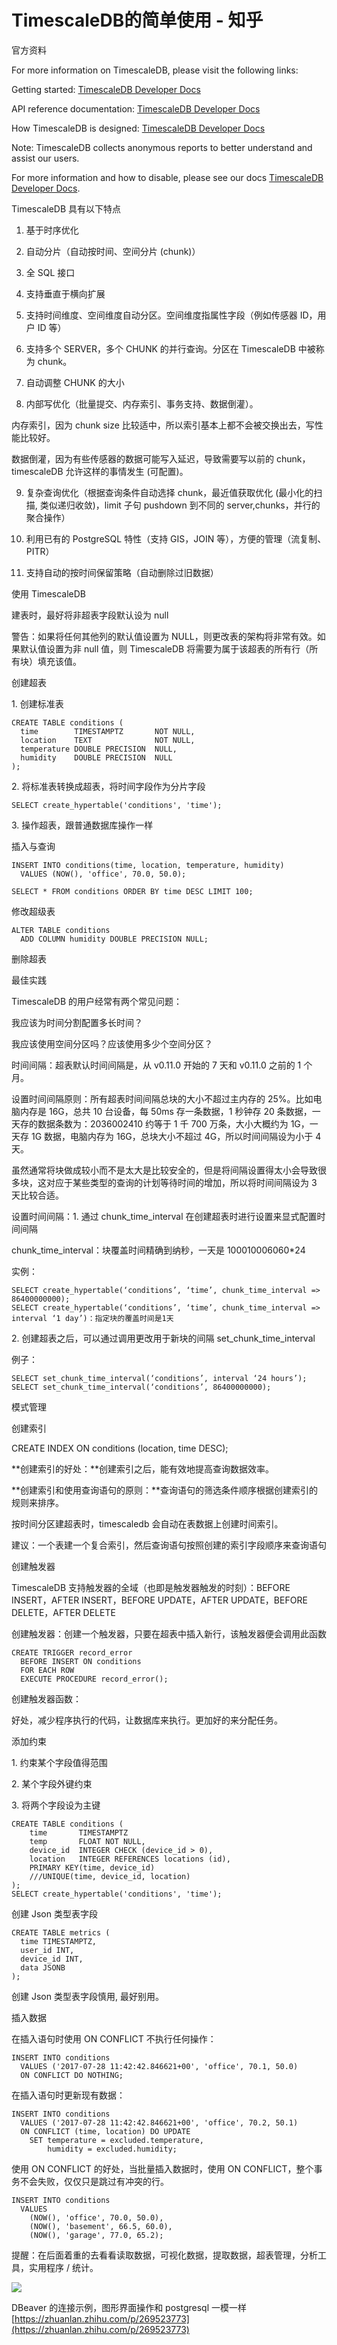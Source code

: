 # TimescaleDB的简单使用 - 知乎
官方资料

For more information on TimescaleDB, please visit the following links:

Getting started: [TimescaleDB Developer Docs](https://link.zhihu.com/?target=https%3A//docs.timescale.com/getting-started)

API reference documentation: [TimescaleDB Developer Docs](https://link.zhihu.com/?target=https%3A//docs.timescale.com/api)

How TimescaleDB is designed: [TimescaleDB Developer Docs](https://link.zhihu.com/?target=https%3A//docs.timescale.com/introduction/architecture)

Note: TimescaleDB collects anonymous reports to better understand and assist our users.

For more information and how to disable, please see our docs [TimescaleDB Developer Docs](https://link.zhihu.com/?target=https%3A//docs.timescaledb.com/using-timescaledb/telemetry).

TimescaleDB 具有以下特点

1. 基于时序优化

2. 自动分片（自动按时间、空间分片 (chunk)）

3. 全 SQL 接口

4. 支持垂直于横向扩展

5. 支持时间维度、空间维度自动分区。空间维度指属性字段（例如传感器 ID，用户 ID 等）

6. 支持多个 SERVER，多个 CHUNK 的并行查询。分区在 TimescaleDB 中被称为 chunk。

7. 自动调整 CHUNK 的大小

8. 内部写优化（批量提交、内存索引、事务支持、数据倒灌）。

内存索引，因为 chunk size 比较适中，所以索引基本上都不会被交换出去，写性能比较好。

数据倒灌，因为有些传感器的数据可能写入延迟，导致需要写以前的 chunk，timescaleDB 允许这样的事情发生 (可配置)。

9. 复杂查询优化（根据查询条件自动选择 chunk，最近值获取优化 (最小化的扫描, 类似递归收敛)，limit 子句 pushdown 到不同的 server,chunks，并行的聚合操作）

10. 利用已有的 PostgreSQL 特性（支持 GIS，JOIN 等），方便的管理（流复制、PITR）

11. 支持自动的按时间保留策略（自动删除过旧数据）

使用 TimescaleDB

建表时，最好将非超表字段默认设为 null

警告：如果将任何其他列的默认值设置为 NULL，则更改表的架构将非常有效。如果默认值设置为非 null 值，则 TimescaleDB 将需要为属于该超表的所有行（所有块）填充该值。

创建超表

1\. 创建标准表

```text
CREATE TABLE conditions (
  time        TIMESTAMPTZ       NOT NULL,
  location    TEXT              NOT NULL,
  temperature DOUBLE PRECISION  NULL,
  humidity    DOUBLE PRECISION  NULL
);
```

2\. 将标准表转换成超表，将时间字段作为分片字段

```text
SELECT create_hypertable('conditions', 'time');
```

3\. 操作超表，跟普通数据库操作一样

插入与查询

```text
INSERT INTO conditions(time, location, temperature, humidity)
  VALUES (NOW(), 'office', 70.0, 50.0);

SELECT * FROM conditions ORDER BY time DESC LIMIT 100;
```

修改超级表

```text
ALTER TABLE conditions
  ADD COLUMN humidity DOUBLE PRECISION NULL;
```

删除超表

最佳实践

TimescaleDB 的用户经常有两个常见问题：

我应该为时间分割配置多长时间？

我应该使用空间分区吗？应该使用多少个空间分区？

时间间隔：超表默认时间间隔是，从 v0.11.0 开始的 7 天和 v0.11.0 之前的 1 个月。

设置时间间隔原则：所有超表时间间隔总块的大小不超过主内存的 25%。比如电脑内存是 16G，总共 10 台设备，每 50ms 存一条数据，1 秒钟存 20 条数据，一天存的数据条数为：2036002410 约等于 1 千 700 万条，大小大概约为 1G，一天存 1G 数据，电脑内存为 16G，总块大小不超过 4G，所以时间间隔设为小于 4 天。

虽然通常将块做成较小而不是太大是比较安全的，但是将间隔设置得太小会导致很多块，这对应于某些类型的查询的计划等待时间的增加，所以将时间间隔设为 3 天比较合适。

设置时间间隔：1. 通过 chunk_time_interval 在创建超表时进行设置来显式配置时间间隔

chunk_time_interval：块覆盖时间精确到纳秒，一天是 100010006060\*24

实例：

```text
SELECT create_hypertable(‘conditions’, ‘time’, chunk_time_interval => 86400000000);
SELECT create_hypertable(‘conditions’, ‘time’, chunk_time_interval => interval ‘1 day’)：指定块的覆盖时间是1天
```

2\. 创建超表之后，可以通过调用更改用于新块的间隔 set_chunk_time_interval

例子：

```text
SELECT set_chunk_time_interval(‘conditions’, interval ‘24 hours’);
SELECT set_chunk_time_interval(‘conditions’, 86400000000);
```

模式管理

创建索引

CREATE INDEX ON conditions (location, time DESC);

\*\*创建索引的好处：\*\*创建索引之后，能有效地提高查询数据效率。

\*\*创建索引和使用查询语句的原则：\*\*查询语句的筛选条件顺序根据创建索引的规则来排序。

按时间分区建超表时，timescaledb 会自动在表数据上创建时间索引。

建议：一个表建一个复合索引，然后查询语句按照创建的索引字段顺序来查询语句

创建触发器

TimescaleDB 支持触发器的全域（也即是触发器触发的时刻）：BEFORE INSERT，AFTER INSERT，BEFORE UPDATE，AFTER UPDATE，BEFORE DELETE，AFTER DELETE

创建触发器：创建一个触发器，只要在超表中插入新行，该触发器便会调用此函数

```text
CREATE TRIGGER record_error
  BEFORE INSERT ON conditions
  FOR EACH ROW
  EXECUTE PROCEDURE record_error();
```

创建触发器函数：

好处，减少程序执行的代码，让数据库来执行。更加好的来分配任务。

添加约束

1\. 约束某个字段值得范围

2\. 某个字段外键约束

3\. 将两个字段设为主键

```text
CREATE TABLE conditions (
    time       TIMESTAMPTZ
    temp       FLOAT NOT NULL,
    device_id  INTEGER CHECK (device_id > 0),
    location   INTEGER REFERENCES locations (id),
    PRIMARY KEY(time, device_id)
    ///UNIQUE(time, device_id, location)
);
SELECT create_hypertable('conditions', 'time');
```

创建 Json 类型表字段

```text
CREATE TABLE metrics (
  time TIMESTAMPTZ,
  user_id INT,
  device_id INT,
  data JSONB
);
```

创建 Json 类型表字段慎用, 最好别用。

插入数据

在插入语句时使用 ON CONFLICT 不执行任何操作：

```text
INSERT INTO conditions
  VALUES ('2017-07-28 11:42:42.846621+00', 'office', 70.1, 50.0)
  ON CONFLICT DO NOTHING;
```

在插入语句时更新现有数据：

```text
INSERT INTO conditions
  VALUES ('2017-07-28 11:42:42.846621+00', 'office', 70.2, 50.1)
  ON CONFLICT (time, location) DO UPDATE
    SET temperature = excluded.temperature,
        humidity = excluded.humidity;
```

使用 ON CONFLICT 的好处，当批量插入数据时，使用 ON CONFLICT，整个事务不会失败，仅仅只是跳过有冲突的行。

```text
INSERT INTO conditions
  VALUES
    (NOW(), 'office', 70.0, 50.0),
    (NOW(), 'basement', 66.5, 60.0),
    (NOW(), 'garage', 77.0, 65.2);
```

提醒：在后面着重的去看看读取数据，可视化数据，提取数据，超表管理，分析工具，实用程序 / 统计。

![](https://pic2.zhimg.com/v2-3fb77bfaaa5fc64094b18fbd9db5b5f5_b.jpg)

DBeaver 的连接示例，图形界面操作和 postgresql 一模一样 
 [https://zhuanlan.zhihu.com/p/269523773](https://zhuanlan.zhihu.com/p/269523773)
